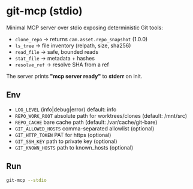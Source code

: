 # git-mcp (stdio)

Minimal MCP server over stdio exposing deterministic Git tools:

- `clone_repo` → returns `cam.asset.repo_snapshot` (1.0.0)
- `ls_tree` → file inventory (relpath, size, sha256)
- `read_file` → safe, bounded reads
- `stat_file` → metadata + hashes
- `resolve_ref` → resolve SHA from a ref

The server prints **"mcp server ready"** to **stderr** on init.

## Env
- `LOG_LEVEL`             (info|debug|error) default: info
- `REPO_WORK_ROOT`        absolute path for worktrees/clones (default: /mnt/src)
- `REPO_CACHE`            bare cache path (default: /var/cache/git-bare)
- `GIT_ALLOWED_HOSTS`     comma-separated allowlist (optional)
- `GIT_HTTP_TOKEN`        PAT for https (optional)
- `GIT_SSH_KEY`           path to private key (optional)
- `GIT_KNOWN_HOSTS`       path to known_hosts (optional)

## Run
```bash
git-mcp --stdio
